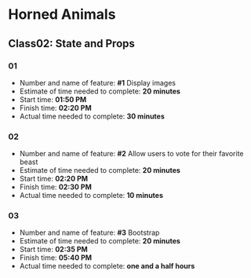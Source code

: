 # Horned Animals

## Class02: State and Props

### 01

- Number and name of feature: **#1** Display images
- Estimate of time needed to complete: **20 minutes**
- Start time: **01:50 PM**
- Finish time: **02:20 PM**
- Actual time needed to complete: **30 minutes**

### 02

- Number and name of feature: **#2** Allow users to vote for their favorite beast
- Estimate of time needed to complete: **20 minutes**
- Start time: **02:20 PM**
- Finish time: **02:30 PM**
- Actual time needed to complete: **10 minutes**

### 03

- Number and name of feature: **#3** Bootstrap
- Estimate of time needed to complete: **20 minutes**
- Start time: **02:35 PM**
- Finish time: **05:40 PM**
- Actual time needed to complete: **one and a half hours**
